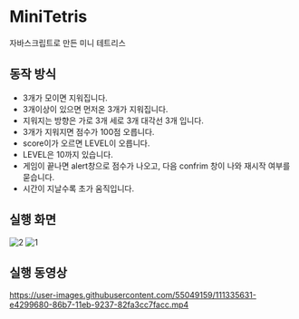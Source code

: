 
# MiniTetris
자바스크립트로 만든 미니 테트리스 

## 동작 방식 
- 3개가 모이면 지워집니다. <br>
- 3개이상이 있으면 먼저온 3개가 지워집니다.<br>
- 지워지는 방향은 가로 3개 세로 3개 대각선 3개 입니다.<br>
- 3개가 지워지면 점수가 100점 오릅니다.<br>
- score이가 오르면 LEVEL이 오릅니다. <br>
- LEVEL은 10까지 있습니다. <br>
- 게임이 끝나면 alert창으로 점수가 나오고, 다음 confrim 창이 나와 재시작 여부를 묻습니다.<br>
- 시간이 지날수록 초가 움직입니다.<br>

## 실행 화면
![2](https://user-images.githubusercontent.com/55049159/111335597-db38c500-86b7-11eb-81b8-46a472bd1804.png)
![1](https://user-images.githubusercontent.com/55049159/111335604-dc69f200-86b7-11eb-9afa-9c05d58e3fed.png)

## 실행 동영상
https://user-images.githubusercontent.com/55049159/111335631-e4299680-86b7-11eb-9237-82fa3cc7facc.mp4

